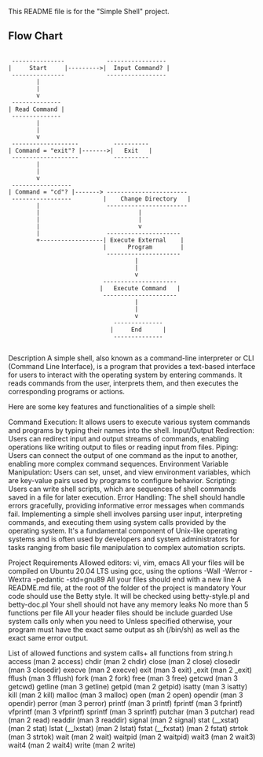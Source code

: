 This README file is for the "Simple Shell" project.

## Flow Chart
```

 ---------------            -----------------
|     Start     |--------->|  Input Command? |
 ---------------            -----------------
        |
        |
        v
 --------------
| Read Command |
 --------------
        |
        |
        v
 -------------------          ----------
| Command = "exit"? |------->|   Exit   |
 -------------------          ----------
        |
        |
        v
 -----------------
| Command = "cd"? |-------> -----------------------
 -----------------         |    Change Directory   |
        |                   -----------------------
        |                            |
        |                            |
        |                            v
        |                   ---------------------
        +------------------| Execute External    |
                           |      Program        |
                            ---------------------
                                    |
                                    |
                                    v
                           ---------------------
                          |   Execute Command   |
                           ---------------------
                                    |
                                    |
                                    v
                              --------------
                             |     End      |
                              --------------


```

Description
A simple shell, also known as a command-line interpreter or CLI (Command Line Interface), is a program that provides a text-based interface for users to interact with the operating system by entering commands. It reads commands from the user, interprets them, and then executes the corresponding programs or actions.

Here are some key features and functionalities of a simple shell:

Command Execution: It allows users to execute various system commands and programs by typing their names into the shell.
Input/Output Redirection: Users can redirect input and output streams of commands, enabling operations like writing output to files or reading input from files.
Piping: Users can connect the output of one command as the input to another, enabling more complex command sequences.
Environment Variable Manipulation: Users can set, unset, and view environment variables, which are key-value pairs used by programs to configure behavior.
Scripting: Users can write shell scripts, which are sequences of shell commands saved in a file for later execution.
Error Handling: The shell should handle errors gracefully, providing informative error messages when commands fail.
Implementing a simple shell involves parsing user input, interpreting commands, and executing them using system calls provided by the operating system. It's a fundamental component of Unix-like operating systems and is often used by developers and system administrators for tasks ranging from basic file manipulation to complex automation scripts.


Project Requirements
Allowed editors: vi, vim, emacs
All your files will be compiled on Ubuntu 20.04 LTS using gcc, using the options -Wall -Werror -Wextra -pedantic -std=gnu89
All your files should end with a new line
A README.md file, at the root of the folder of the project is mandatory
Your code should use the Betty style. It will be checked using betty-style.pl and betty-doc.pl
Your shell should not have any memory leaks
No more than 5 functions per file
All your header files should be include guarded
Use system calls only when you need to
Unless specified otherwise, your program must have the exact same output as sh (/bin/sh) as well as the exact same error output.

List of allowed functions and system calls+
all functions from string.h
access (man 2 access)
chdir (man 2 chdir)
close (man 2 close)
closedir (man 3 closedir)
execve (man 2 execve)
exit (man 3 exit)
_exit (man 2 _exit)
fflush (man 3 fflush)
fork (man 2 fork)
free (man 3 free)
getcwd (man 3 getcwd)
getline (man 3 getline)
getpid (man 2 getpid)
isatty (man 3 isatty)
kill (man 2 kill)
malloc (man 3 malloc)
open (man 2 open)
opendir (man 3 opendir)
perror (man 3 perror)
printf (man 3 printf)
fprintf (man 3 fprintf)
vfprintf (man 3 vfprintf)
sprintf (man 3 sprintf)
putchar (man 3 putchar)
read (man 2 read)
readdir (man 3 readdir)
signal (man 2 signal)
stat (__xstat) (man 2 stat)
lstat (__lxstat) (man 2 lstat)
fstat (__fxstat) (man 2 fstat)
strtok (man 3 strtok)
wait (man 2 wait)
waitpid (man 2 waitpid)
wait3 (man 2 wait3)
wait4 (man 2 wait4)
write (man 2 write)
